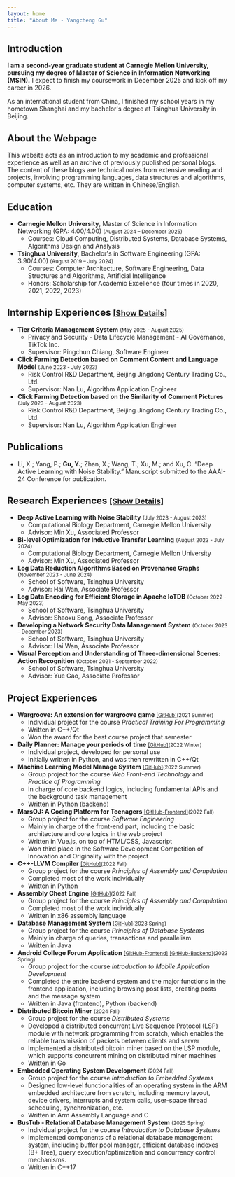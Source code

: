 ```yaml
---
layout: home
title: "About Me - Yangcheng Gu"
---
```


## Introduction

**I am a second-year graduate student at Carnegie Mellon University, pursuing my degree of Master of Science in Information Networking (MSIN).** I expect to finish my coursework in December 2025 and kick off my career in 2026.

As an international student from China, I finished my school years in my hometown Shanghai and my bachelor's degree at Tsinghua University in Beijing.

## About the Webpage

This website acts as an introduction to my academic and professional experience as well as an archive of previously published personal blogs. The content of these blogs are technical notes from extensive reading and projects, involving programming languages, data structures and algorithms, computer systems, etc. They are written in Chinese/English.

## Education

- **Carnegie Mellon University**, Master of Science in Information Networking (GPA: 4.00/4.00) <small>(August 2024 – December 2025)</small>
  - Courses: Cloud Computing, Distributed Systems, Database Systems, Algorithms Design and Analysis
- **Tsinghua University**, Bachelor's in Software Engineering (GPA: 3.90/4.00) <small>(August 2019 – July 2024)</small>
  - Courses: Computer Architecture, Software Engineering, Data Structures and Algorithms, Artificial Intelligence
  - Honors: Scholarship for Academic Excellence (four times in 2020, 2021, 2022, 2023)



## Internship Experiences <small>[[Show Details]](/personal/internship)</small>

- **Tier Criteria Management System** <small>(May 2025 - August 2025)</small>
  - Privacy and Security - Data Lifecycle Management - AI Governance, TikTok Inc.
  - Supervisor: Pingchun Chiang, Software Engineer
- **Click Farming Detection based on Comment Content and Language Model** <small>(June 2023 - July 2023)</small>
  - Risk Control R&D Department, Beijing Jingdong Century Trading Co., Ltd.
  - Supervisor: Nan Lu, Algorithm Application Engineer
- **Click Farming Detection based on the Similarity of Comment Pictures** <small>(July 2023 - August 2023)</small>
  - Risk Control R&D Department, Beijing Jingdong Century Trading Co., Ltd.
  - Supervisor: Nan Lu, Algorithm Application Engineer


## Publications

- Li, X.; Yang, P.; <strong>Gu, Y.</strong>; Zhan, X.; Wang, T.; Xu, M.; and Xu, C. “Deep Active Learning with Noise Stability.” Manuscript submitted to the AAAI-24 Conference for publication.

## Research Experiences <small>[[Show Details]](/personal/research)</small>

- **Deep Active Learning with Noise Stability** <small>(July 2023 - August 2023)</small>
  - Computational Biology Department, Carnegie Mellon University
  - Advisor: Min Xu, Associated Professor
- **Bi-level Optimization for Inductive Transfer Learning** <small>(August 2023 - July 2024)</small>
  - Computational Biology Department, Carnegie Mellon University
  - Advisor: Min Xu, Associated Professor
- **Log Data Reduction Algorithms Based on Provenance Graphs** <small>(November 2023 - June 2024)</small>
  - School of Software, Tsinghua University
  - Advisor: Hai Wan, Associate Professor
- **Log Data Encoding for Efficient Storage in Apache IoTDB** <small>(October 2022 - May 2023)</small>
  - School of Software, Tsinghua University
  - Advisor: Shaoxu Song, Associate Professor
- **Developing a Network Security Data Management System** <small>(October 2023 - December 2023)</small>
  - School of Software, Tsinghua University
  - Advisor: Hai Wan, Associate Professor
- **Visual Perception and Understanding of Three-dimensional Scenes: Action Recognition** <small>(October 2021 - September 2022)</small>
  - School of Software, Tsinghua University
  - Advisor: Yue Gao, Associate Professor


<!-- ## Project Experiences <small>[[Show Details]](/project)</small> -->
## Project Experiences

- **Wargroove: An extension for wargroove game** <small>[[GitHub]](https://github.com/ferv3455/Wargroove)</small><small>(2021 Summer)</small>
  - Individual project for the course <em>Practical Training For Programming</em>
  - Written in C++/Qt
  - Won the award for the best course project that semester
- **Daily Planner: Manage your periods of time** <small>[[GitHub]](https://github.com/ferv3455/Daily-Planner)</small><small>(2022 Winter)</small>
  - Individual project, developed for personal use
  - Initially written in Python, and was then rewritten in C++/Qt
- **Machine Learning Model Manage System** <small>[[GitHub]](https://github.com/ferv3455/ML-Model-Management)</small><small>(2022 Summer)</small>
  - Group project for the course <em>Web Front-end Technology</em> and <em>Practice of Programming</em>
  - In charge of core backend logics, including fundamental APIs and the background task management
  - Written in Python (backend)
- **MarsOJ: A Coding Platform for Teenagers** <small>[[GitHub-Frontend]](https://github.com/MarsOJ/frontend)</small><small>(2022 Fall)</small>
  - Group project for the course <em>Software Engineering</em>
  - Mainly in charge of the front-end part, including the basic architecture and core logics in the web project
  - Written in Vue.js, on top of HTML/CSS, Javascript
  - Won third place in the Software Development Competition of Innovation and Originality with the project
- **C++-LLVM Compiler** <small>[[GitHub]](https://github.com/ferv3455/Cpp-LLVM-Compiler)</small><small>(2022 Fall)</small>
  - Group project for the course <em>Principles of Assembly and Compilation</em>
  - Completed most of the work individually
  - Written in Python
- **Assembly Cheat Engine** <small>[[GitHub]](https://github.com/ferv3455/Assembly-Cheat-Engine)</small><small>(2022 Fall)</small>
  - Group project for the course <em>Principles of Assembly and Compilation</em>
  - Completed most of the work individually
  - Written in x86 assembly language
- **Database Management System** <small>[[GitHub]](https://github.com/ferv3455/THSS-Database-Management)</small><small>(2023 Spring)</small>
  - Group project for the course <em>Principles of Database Systems</em>
  - Mainly in charge of queries, transactions and parallelism
  - Written in Java
- **Android College Forum Application** <small>[[GitHub-Frontend]](https://github.com/ferv3455/College-Forum)</small> <small>[[GitHub-Backend]](https://github.com/ferv3455/Forum-Backend)</small><small>(2023 Spring)</small>
  - Group project for the course <em>Introduction to Mobile Application Development</em>
  - Completed the entire backend system and the major functions in the frontend application, including browsing post lists, creating posts and the message system
  - Written in Java (frontend), Python (backend)
- **Distributed Bitcoin Miner** <small>(2024 Fall)</small>
  - Group project for the course <em>Distributed Systems</em>
  - Developed a distributed concurrent Live Sequence Protocol (LSP) module with network programming from scratch, which enables the reliable transmission of packets between clients and server
  - Implemented a distributed bitcoin miner based on the LSP module, which supports concurrent mining on distributed miner machines
  - Written in Go
- **Embedded Operating System Development** <small>(2024 Fall)</small>
  - Group project for the course <em>Introduction to Embedded Systems</em>
  - Designed low-level functionalities of an operating system in the ARM embedded architecture from scratch, including memory layout, device drivers, interrupts and system calls, user-space thread scheduling, synchronization, etc.
  - Written in Arm Assembly Language and C
- **BusTub - Relational Database Management System** <small>(2025 Spring)</small>
  - Individual project for the course <em>Introduction to Database Systems</em>
  - Implemented components of a relational database management system, including buffer pool manager, efficient database indexes (B+ Tree), query execution/optimization and concurrency control mechanisms.
  - Written in C++17

